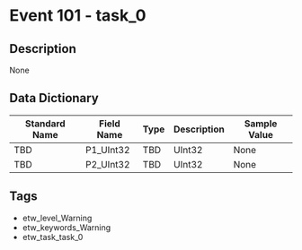# Event 101 - task_0

## Description
None

## Data Dictionary
|Standard Name|Field Name|Type|Description|Sample Value|
|---|---|---|---|---|
|TBD|P1_UInt32|TBD|UInt32|None|None|
|TBD|P2_UInt32|TBD|UInt32|None|None|

## Tags
* etw_level_Warning
* etw_keywords_Warning
* etw_task_task_0